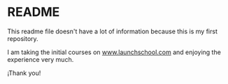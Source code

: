 # README #

This readme file doesn't have a lot of information because this is my first repository.

I am taking the initial courses on www.launchschool.com and enjoying the experience very much.

¡Thank you!
